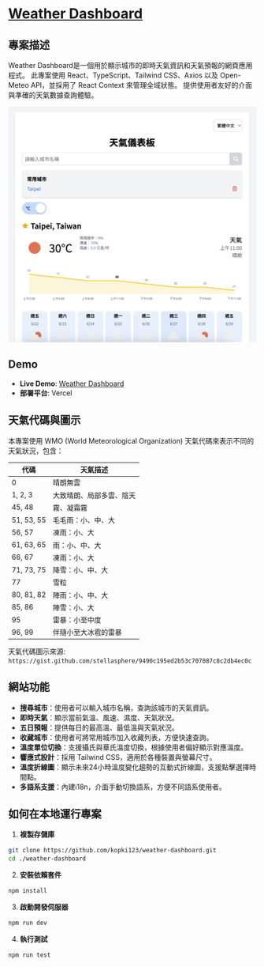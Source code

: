 # [Weather Dashboard](<https://weather-dashboard-sepia-one.vercel.app/>)

## 專案描述
Weather Dashboard是一個用於顯示城市的即時天氣資訊和天氣預報的網頁應用程式。
此專案使用 React、TypeScript、Tailwind CSS、Axios 以及 Open-Meteo API，並採用了 React Context 來管理全域狀態。
提供使用者友好的介面與準確的天氣數據查詢體驗。

![Weather Dashboard Preview](./public/app-preview.png)

## Demo
- **Live Demo**: [Weather Dashboard](https://weather-dashboard-sepia-one.vercel.app/)
- **部署平台**: Vercel

## 天氣代碼與圖示
本專案使用 WMO (World Meteorological Organization) 天氣代碼來表示不同的天氣狀況，包含：

| 代碼 | 天氣描述 |
|------|----------|
| 0 | 晴朗無雲 |
| 1, 2, 3 | 大致晴朗、局部多雲、陰天 |
| 45, 48 | 霧、凝霜霧 |
| 51, 53, 55 | 毛毛雨：小、中、大 |
| 56, 57 | 凍雨：小、大 |
| 61, 63, 65 | 雨：小、中、大 |
| 66, 67 | 凍雨：小、大 |
| 71, 73, 75 | 降雪：小、中、大 |
| 77 | 雪粒 |
| 80, 81, 82 | 陣雨：小、中、大 |
| 85, 86 | 陣雪：小、大 |
| 95 | 雷暴：小至中度 |
| 96, 99 | 伴隨小至大冰雹的雷暴 |

天氣代碼圖示來源: `https://gist.github.com/stellasphere/9490c195ed2b53c707087c8c2db4ec0c`

## 網站功能
- **搜尋城市**：使用者可以輸入城市名稱，查詢該城市的天氣資訊。
- **即時天氣**：顯示當前氣溫、風速、濕度、天氣狀況。
- **五日預報**：提供每日的最高溫、最低溫與天氣狀況。
- **收藏城市**：使用者可將常用城市加入收藏列表，方便快速查詢。
- **溫度單位切換**：支援攝氏與華氏溫度切換，根據使用者偏好顯示對應溫度。
- **響應式設計**：採用 Tailwind CSS，適用於各種裝置與螢幕尺寸。
- **溫度折線圖**：顯示未來24小時溫度變化趨勢的互動式折線圖，支援點擊選擇時間點。
- **多語系支援**：內建i18n，介面手動切換語系，方便不同語系使用者。

## 如何在本地運行專案

1. **複製存儲庫**
  ```bash
  git clone https://github.com/kopki123/weather-dashboard.git
  cd ./weather-dashboard
  ```

2. **安裝依賴套件**
  ```bash
  npm install
  ```

3. **啟動開發伺服器**
  ```bash
  npm run dev
  ```

4. **執行測試**
  ```bash
  npm run test
  ```
